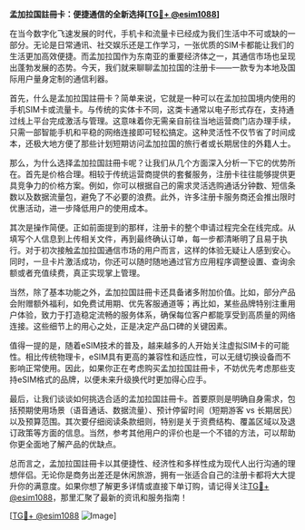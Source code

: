 **孟加拉国註冊卡：便捷通信的全新选择[[TG💪+ @esim1088](https://t.me/s/esim1088)]**

在当今数字化飞速发展的时代，手机卡和流量卡已经成为我们生活中不可或缺的一部分。无论是日常通讯、社交娱乐还是工作学习，一张优质的SIM卡都能让我们的生活更加高效便捷。而孟加拉国作为东南亚的重要经济体之一，其通信市场也呈现出蓬勃发展的态势。今天，我们就来聊聊孟加拉国的注册卡——一款专为本地及国际用户量身定制的通信利器。

首先，什么是孟加拉国註冊卡？简单来说，它就是一种可以在孟加拉国境内使用的手机SIM卡或流量卡。与传统的实体卡不同，这类卡通常以电子形式存在，支持通过线上平台完成激活与管理。这意味着你无需亲自前往当地运营商门店办理手续，只需一部智能手机和平稳的网络连接即可轻松搞定。这种灵活性不仅节省了时间成本，还极大地方便了那些计划短期访问孟加拉国的旅行者或长期居住的外籍人士。

那么，为什么选择孟加拉国註冊卡呢？让我们从几个方面深入分析一下它的优势所在。首先是价格合理。相较于传统运营商提供的套餐服务，注册卡往往能够提供更具竞争力的价格方案。例如，你可以根据自己的需求灵活选购通话分钟数、短信条数以及数据流量包，避免了不必要的浪费。此外，许多注册卡服务商还会推出限时优惠活动，进一步降低用户的使用成本。

其次是操作简便。正如前面提到的那样，注册卡的整个申请过程完全在线完成。从填写个人信息到上传相关文件，再到最终确认订单，每一步都清晰明了且易于执行。对于初次接触孟加拉国通信市场的用户而言，这样的体验无疑让人感到安心。同时，一旦卡片激活成功，你还可以随时随地通过官方应用程序调整设置、查询余额或者充值续费，真正实现掌上管理。

当然，除了基本功能之外，孟加拉国註冊卡还具备诸多附加价值。比如，部分产品会附赠额外福利，如免费试用期、优先客服通道等；再比如，某些品牌特别注重用户体验，致力于打造稳定流畅的服务体系，确保每位客户都能享受到高质量的网络连接。这些细节上的用心之处，正是决定产品口碑的关键因素。

值得一提的是，随着eSIM技术的普及，越来越多的人开始关注虚拟SIM卡的可能性。相比传统物理卡，eSIM具有更高的兼容性和适应性，可以无缝切换设备而不影响正常使用。因此，如果你正在考虑购买孟加拉国註冊卡，不妨优先考虑那些支持eSIM格式的品牌，以便未来升级换代时更加得心应手。

最后，让我们谈谈如何挑选合适的孟加拉国註冊卡。首要原则是明确自身需求，包括预期使用场景（语音通话、数据流量）、预计停留时间（短期游客 vs 长期居民）以及预算范围。其次要仔细阅读条款细则，特别是关于资费结构、覆盖区域以及退订政策等方面的信息。当然，参考其他用户的评价也是一个不错的方法，可以帮助你更全面地了解产品的优缺点。

总而言之，孟加拉国註冊卡以其便捷性、经济性和多样性成为现代人出行沟通的理想伴侣。无论你是商务出差还是休闲旅游，拥有一张适合自己的注册卡都将大大提升你的满意度。如果你想了解更多详情或直接下单订购，请记得关注[TG💪+ @esim1088](https://t.me/s/esim1088)，那里汇聚了最新的资讯和服务指南！

[[TG💪+ @esim1088](https://t.me/s/esim1088) ![Image](https://i.postimg.cc/4NQfJmqS/Snipaste-2025-05-13-00-14-12.png)]